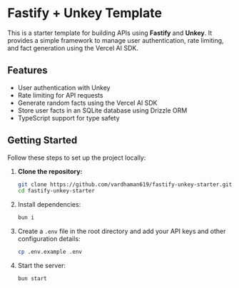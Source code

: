 # Fastify + Unkey Template

This is a starter template for building APIs using **Fastify** and **Unkey**. It provides a simple framework to manage user authentication, rate limiting, and fact generation using the Vercel AI SDK.

## Features

- User authentication with Unkey
- Rate limiting for API requests
- Generate random facts using the Vercel AI SDK
- Store user facts in an SQLite database using Drizzle ORM
- TypeScript support for type safety

## Getting Started

Follow these steps to set up the project locally:

1. **Clone the repository:**
   ```bash
   git clone https://github.com/vardhaman619/fastify-unkey-starter.git
   cd fastify-unkey-starter
   ```
2. Install dependencies:
   ```bash
   bun i
   ```
3. Create a `.env` file in the root directory and add your API keys and other configuration details:
   ```bash
   cp .env.example .env
   ```
4. Start the server:
   ```bash
   bun start
   ```

